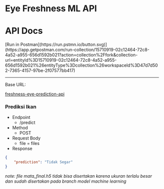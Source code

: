 # Eye Freshness ML API

 <h1>API Docs</h1>
[Run in Postman](https://run.pstmn.io/button.svg)](https://app.getpostman.com/run-collection/15710919-02c12464-72c8-4a52-a955-656d1592b021?action=collection%2Ffork&collection-url=entityId%3D15710919-02c12464-72c8-4a52-a955-656d1592b021%26entityType%3Dcollection%26workspaceId%3D47d7d502-7365-4157-97be-2f07577bb417)

---

Base URL:

 <p >
  <a href="https://freshnesh-eye-prediction-api-mps7ogpvxa-et.a.run.app/">freshness-eye-prediction-api</a>
</p>

### Prediksi Ikan
- Endpoint
  - /predict
- Method
  - POST
- Request Body
  - file = files
- Response

```json
{
    "prediction": "Tidak Segar"
}
```

_note: file mata_final.h5 tidak bisa disertakan karena ukuran terlalu besar dan sudah disertakan pada branch model machine learning_
